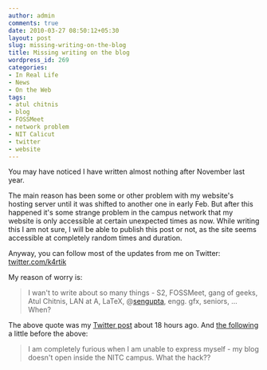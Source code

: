 ```yaml
---
author: admin
comments: true
date: 2010-03-27 08:50:12+05:30
layout: post
slug: missing-writing-on-the-blog
title: Missing writing on the blog
wordpress_id: 269
categories:
- In Real Life
- News
- On the Web
tags:
- atul chitnis
- blog
- FOSSMeet
- network problem
- NIT Calicut
- twitter
- website
---
```


You may have noticed I have written almost nothing after November last year.

The main reason has been some or other problem with my website's hosting server until it was shifted to another one in early Feb. But after this happened it's some strange problem in the campus network that my website is only accessible at certain unexpected times as now. While writing this I am not sure, I will be able to publish this post or not, as the site seems accessible at completely random times and duration.

Anyway, you can follow most of the updates from me on Twitter: [twitter.com/k4rtik](http://twitter.com/k4rtik)

My reason of worry is:


> I wan't to write about so many things - S2, FOSSMeet, gang of geeks, Atul Chitnis, LAN at A, LaTeX, @[sengupta](http://twitter.com/sengupta), engg. gfx, seniors, ... When?


The above quote was my [Twitter post](http://twitter.com/k4rtik/statuses/11093644655) about 18 hours ago. And [the following](http://twitter.com/k4rtik/status/11093507431) a little before the above:


> I am completely furious when I am unable to express myself - my blog doesn't open inside the NITC campus. What the hack??
